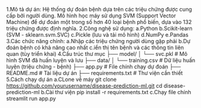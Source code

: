 1.Mô tả dự án: Hệ thống dự đoán bệnh dựa trên các triệu chứng được cung cấp bởi người dùng. Mô hình học máy sử dụng SVM (Support Vector Machine) để dự đoán một trong số hơn 40 loại bệnh phổ biến, dựa vào 132 triệu chứng được định nghĩa.
2.Công nghệ sử dụng:
a.Python
b.Scikit-learn (SVM - sklearn.svm.SVC)
c.Pickle (lưu và tải mô hình)
d.NumPy
e.Pandas
3.Các chức năng chính:
a.Nhập các triệu chứng người dùng gặp phải
b.Dự đoán bệnh có khả năng cao nhất
c.iển thị tên bệnh và các thông tin liên quan (tùy triển khai)
4.Cấu trúc thư mục
├── model/
│   └── svc.pkl                  # Mô hình SVM đã huấn luyện và lưu
├── data/
│   └── training.csv             # Dữ liệu huấn luyện (triệu chứng - bệnh)
├── app.py                       # File chính chạy dự đoán
├── README.md                    # Tài liệu dự án
├── requirements.txt             # Thư viện cần thiết
5.Cách chạy dự án
a.CLone về máy 
git clone https://github.com/yourusername/disease-prediction-ml.git
cd disease-prediction-ml
b.Cài thư viện
pip install -r requirements.txt
c.Chạy file chính
streamlit run app.py
